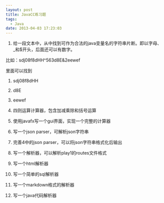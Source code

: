 ```yaml
---
layout: post
title: JavaCC练习题
tags:
  - Java
date: 2013-04-03 17:23:03
---
```


1. 给一段文本中，从中找到可作为合法的java变量名的字符串片断。即以字母、_和$开头，后面还可以有数字。

比如：sdj08f8dHH^563d8E&2eewef

里面可以找到

1.  sdj08f8dHH
2.  d8E
3.  eewef

2. 四则运算计算器，包含加减乘除和括号运算

3. 使用javafx写一个gui界面，实现一个完整的计算器

4. 写一个json parser，可解析json字符串

5. 完善4中的json parser，可以将json字符串格式化后输出

6. 写一个解析器，可以解析play1的routes文件格式

7. 写一个html解析器

8. 写一个简单的sql解析器

9. 写一个markdown格式的解析器

10. 写一个java代码解析器